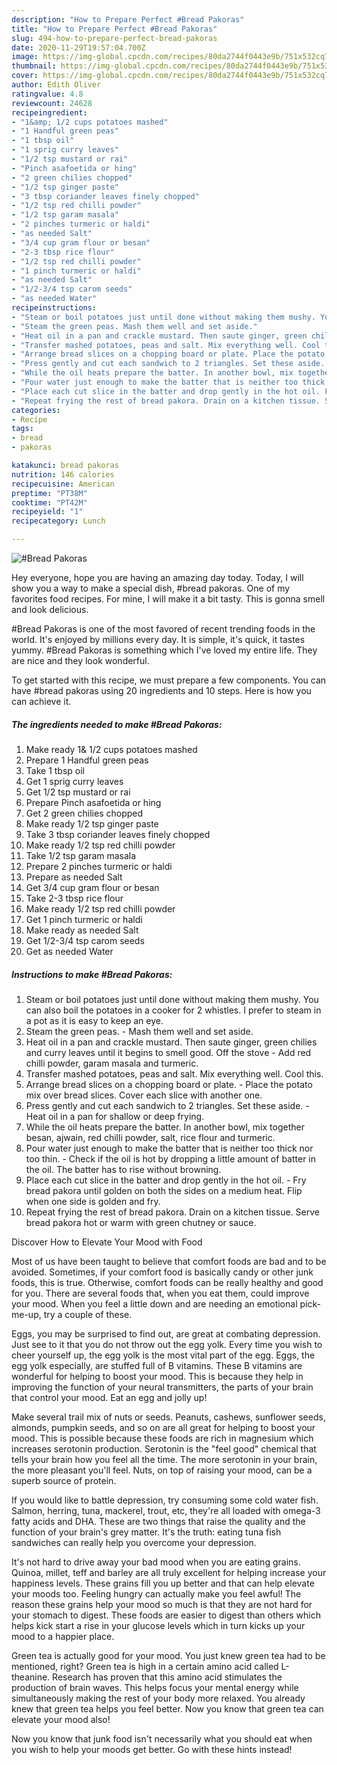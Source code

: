 ```yaml
---
description: "How to Prepare Perfect #Bread Pakoras"
title: "How to Prepare Perfect #Bread Pakoras"
slug: 494-how-to-prepare-perfect-bread-pakoras
date: 2020-11-29T19:57:04.700Z
image: https://img-global.cpcdn.com/recipes/80da2744f0443e9b/751x532cq70/bread-pakoras-recipe-main-photo.jpg
thumbnail: https://img-global.cpcdn.com/recipes/80da2744f0443e9b/751x532cq70/bread-pakoras-recipe-main-photo.jpg
cover: https://img-global.cpcdn.com/recipes/80da2744f0443e9b/751x532cq70/bread-pakoras-recipe-main-photo.jpg
author: Edith Oliver
ratingvalue: 4.8
reviewcount: 24628
recipeingredient:
- "1&amp; 1/2 cups potatoes mashed"
- "1 Handful green peas"
- "1 tbsp oil"
- "1 sprig curry leaves"
- "1/2 tsp mustard or rai"
- "Pinch asafoetida or hing"
- "2 green chilies chopped"
- "1/2 tsp ginger paste"
- "3 tbsp coriander leaves finely chopped"
- "1/2 tsp red chilli powder"
- "1/2 tsp garam masala"
- "2 pinches turmeric or haldi"
- "as needed Salt"
- "3/4 cup gram flour or besan"
- "2-3 tbsp rice flour"
- "1/2 tsp red chilli powder"
- "1 pinch turmeric or haldi"
- "as needed Salt"
- "1/2-3/4 tsp carom seeds"
- "as needed Water"
recipeinstructions:
- "Steam or boil potatoes just until done without making them mushy. You can also boil the potatoes in a cooker for 2 whistles. I prefer to steam in a pot as it is easy to keep an eye."
- "Steam the green peas. Mash them well and set aside."
- "Heat oil in a pan and crackle mustard. Then saute ginger, green chilies and curry leaves until it begins to smell good. Off the stove Add red chilli powder, garam masala and turmeric."
- "Transfer mashed potatoes, peas and salt. Mix everything well. Cool this."
- "Arrange bread slices on a chopping board or plate. Place the potato mix over bread slices. Cover each slice with another one."
- "Press gently and cut each sandwich to 2 triangles. Set these aside. Heat oil in a pan for shallow or deep frying."
- "While the oil heats prepare the batter. In another bowl, mix together besan, ajwain, red chilli powder, salt, rice flour and turmeric."
- "Pour water just enough to make the batter that is neither too thick nor too thin. Check if the oil is hot by dropping a little amount of batter in the oil. The batter has to rise without browning."
- "Place each cut slice in the batter and drop gently in the hot oil. Fry bread pakora until golden on both the sides on a medium heat. Flip when one side is golden and fry."
- "Repeat frying the rest of bread pakora. Drain on a kitchen tissue. Serve bread pakora hot or warm with green chutney or sauce."
categories:
- Recipe
tags:
- bread
- pakoras

katakunci: bread pakoras 
nutrition: 146 calories
recipecuisine: American
preptime: "PT38M"
cooktime: "PT42M"
recipeyield: "1"
recipecategory: Lunch

---
```



![#Bread Pakoras](https://img-global.cpcdn.com/recipes/80da2744f0443e9b/751x532cq70/bread-pakoras-recipe-main-photo.jpg)

Hey everyone, hope you are having an amazing day today. Today, I will show you a way to make a special dish, #bread pakoras. One of my favorites food recipes. For mine, I will make it a bit tasty. This is gonna smell and look delicious.

#Bread Pakoras is one of the most favored of recent trending foods in the world. It's enjoyed by millions every day. It is simple, it's quick, it tastes yummy. #Bread Pakoras is something which I've loved my entire life. They are nice and they look wonderful.




To get started with this recipe, we must prepare a few components. You can have #bread pakoras using 20 ingredients and 10 steps. Here is how you can achieve it.

<!--inarticleads1-->

##### The ingredients needed to make #Bread Pakoras:

1. Make ready 1&amp; 1/2 cups potatoes mashed
1. Prepare 1 Handful green peas
1. Take 1 tbsp oil
1. Get 1 sprig curry leaves
1. Get 1/2 tsp mustard or rai
1. Prepare Pinch asafoetida or hing
1. Get 2 green chilies chopped
1. Make ready 1/2 tsp ginger paste
1. Take 3 tbsp coriander leaves finely chopped
1. Make ready 1/2 tsp red chilli powder
1. Take 1/2 tsp garam masala
1. Prepare 2 pinches turmeric or haldi
1. Prepare as needed Salt
1. Get 3/4 cup gram flour or besan
1. Take 2-3 tbsp rice flour
1. Make ready 1/2 tsp red chilli powder
1. Get 1 pinch turmeric or haldi
1. Make ready as needed Salt
1. Get 1/2-3/4 tsp carom seeds
1. Get as needed Water




<!--inarticleads2-->

##### Instructions to make #Bread Pakoras:

1. Steam or boil potatoes just until done without making them mushy. You can also boil the potatoes in a cooker for 2 whistles. I prefer to steam in a pot as it is easy to keep an eye.
1. Steam the green peas. - Mash them well and set aside.
1. Heat oil in a pan and crackle mustard. Then saute ginger, green chilies and curry leaves until it begins to smell good. Off the stove - Add red chilli powder, garam masala and turmeric.
1. Transfer mashed potatoes, peas and salt. Mix everything well. Cool this.
1. Arrange bread slices on a chopping board or plate. - Place the potato mix over bread slices. Cover each slice with another one.
1. Press gently and cut each sandwich to 2 triangles. Set these aside. - Heat oil in a pan for shallow or deep frying.
1. While the oil heats prepare the batter. In another bowl, mix together besan, ajwain, red chilli powder, salt, rice flour and turmeric.
1. Pour water just enough to make the batter that is neither too thick nor too thin. - Check if the oil is hot by dropping a little amount of batter in the oil. The batter has to rise without browning.
1. Place each cut slice in the batter and drop gently in the hot oil. - Fry bread pakora until golden on both the sides on a medium heat. Flip when one side is golden and fry.
1. Repeat frying the rest of bread pakora. Drain on a kitchen tissue. Serve bread pakora hot or warm with green chutney or sauce.




Discover How to Elevate Your Mood with Food


Most of us have been taught to believe that comfort foods are bad and to be avoided. Sometimes, if your comfort food is basically candy or other junk foods, this is true. Otherwise, comfort foods can be really healthy and good for you. There are several foods that, when you eat them, could improve your mood. When you feel a little down and are needing an emotional pick-me-up, try a couple of these.

Eggs, you may be surprised to find out, are great at combating depression. Just see to it that you do not throw out the egg yolk. Every time you wish to cheer yourself up, the egg yolk is the most vital part of the egg. Eggs, the egg yolk especially, are stuffed full of B vitamins. These B vitamins are wonderful for helping to boost your mood. This is because they help in improving the function of your neural transmitters, the parts of your brain that control your mood. Eat an egg and jolly up!

Make several trail mix of nuts or seeds. Peanuts, cashews, sunflower seeds, almonds, pumpkin seeds, and so on are all great for helping to boost your mood. This is possible because these foods are rich in magnesium which increases serotonin production. Serotonin is the "feel good" chemical that tells your brain how you feel all the time. The more serotonin in your brain, the more pleasant you'll feel. Nuts, on top of raising your mood, can be a superb source of protein.

If you would like to battle depression, try consuming some cold water fish. Salmon, herring, tuna, mackerel, trout, etc, they're all loaded with omega-3 fatty acids and DHA. These are two things that raise the quality and the function of your brain's grey matter. It's the truth: eating tuna fish sandwiches can really help you overcome your depression. 

It's not hard to drive away your bad mood when you are eating grains. Quinoa, millet, teff and barley are all truly excellent for helping increase your happiness levels. These grains fill you up better and that can help elevate your moods too. Feeling hungry can actually make you feel awful! The reason these grains help your mood so much is that they are not hard for your stomach to digest. These foods are easier to digest than others which helps kick start a rise in your glucose levels which in turn kicks up your mood to a happier place.

Green tea is actually good for your mood. You just knew green tea had to be mentioned, right? Green tea is high in a certain amino acid called L-theanine. Research has proven that this amino acid stimulates the production of brain waves. This helps focus your mental energy while simultaneously making the rest of your body more relaxed. You already knew that green tea helps you feel better. Now you know that green tea can elevate your mood also!

Now you know that junk food isn't necessarily what you should eat when you wish to help your moods get better. Go  with  these hints  instead!

